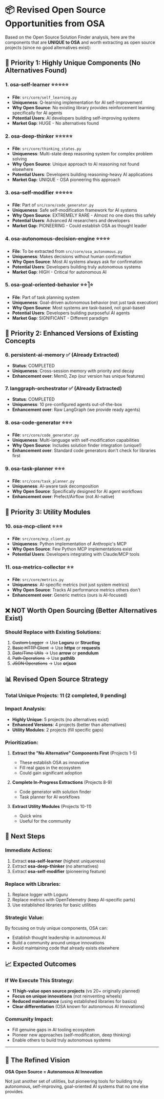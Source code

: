 # 📦 Revised Open Source Opportunities from OSA

Based on the Open Source Solution Finder analysis, here are the components that are **UNIQUE to OSA** and worth extracting as open source projects (since no good alternatives exist):

## 🌟 Priority 1: Highly Unique Components (No Alternatives Found)

### 1. **osa-self-learner** ⭐⭐⭐⭐⭐
- **File**: `src/core/self_learning.py`
- **Uniqueness**: Q-learning implementation for AI self-improvement
- **Why Open Source**: No existing library provides reinforcement learning specifically for AI agents
- **Potential Users**: AI developers building self-improving systems
- **Market Gap**: HUGE - No alternatives found

### 2. **osa-deep-thinker** ⭐⭐⭐⭐⭐
- **File**: `src/core/thinking_states.py` 
- **Uniqueness**: Multi-state deep reasoning system for complex problem solving
- **Why Open Source**: Unique approach to AI reasoning not found elsewhere
- **Potential Users**: Developers building reasoning-heavy AI applications
- **Market Gap**: UNIQUE - OSA pioneering this approach

### 3. **osa-self-modifier** ⭐⭐⭐⭐⭐
- **File**: Part of `src/core/code_generator.py`
- **Uniqueness**: Safe self-modification framework for AI systems
- **Why Open Source**: EXTREMELY RARE - Almost no one does this safely
- **Potential Users**: Advanced AI researchers and developers
- **Market Gap**: PIONEERING - Could establish OSA as thought leader

### 4. **osa-autonomous-decision-engine** ⭐⭐⭐⭐
- **File**: To be extracted from `src/core/osa_autonomous.py`
- **Uniqueness**: Makes decisions without human confirmation
- **Why Open Source**: Most AI systems always ask for confirmation
- **Potential Users**: Developers building truly autonomous systems
- **Market Gap**: HIGH - Critical for autonomous AI

### 5. **osa-goal-oriented-behavior** ⭐⭐⎤⭐
- **File**: Part of task planning system
- **Uniqueness**: Goal-driven autonomous behavior (not just task execution)
- **Why Open Source**: Most systems are task-based, not goal-based
- **Potential Users**: Developers building purposeful AI agents
- **Market Gap**: SIGNIFICANT - Different paradigm

## 🔄 Priority 2: Enhanced Versions of Existing Concepts

### 6. **persistent-ai-memory** ✅ (Already Extracted)
- **Status**: COMPLETED
- **Uniqueness**: Cross-session memory with priority and decay
- **Enhancement over**: Mem0, Zep (our version has unique features)

### 7. **langgraph-orchestrator** ✅ (Already Extracted)
- **Status**: COMPLETED  
- **Uniqueness**: 10 pre-configured agents out-of-the-box
- **Enhancement over**: Raw LangGraph (we provide ready agents)

### 8. **osa-code-generator** ⭐⭐⭐
- **File**: `src/core/code_generator.py`
- **Uniqueness**: Multi-language with self-modification capabilities
- **Why Open Source**: Includes solution finder integration (unique!)
- **Enhancement over**: Standard code generators don't check for libraries first

### 9. **osa-task-planner** ⭐⭐⭐
- **File**: `src/core/task_planner.py`
- **Uniqueness**: AI-aware task decomposition
- **Why Open Source**: Specifically designed for AI agent workflows
- **Enhancement over**: Prefect/Airflow (not AI-native)

## 🔧 Priority 3: Utility Modules

### 10. **osa-mcp-client** ⭐⭐⭐
- **File**: `src/core/mcp_client.py`
- **Uniqueness**: Python implementation of Anthropic's MCP
- **Why Open Source**: Few Python MCP implementations exist
- **Potential Users**: Developers integrating with Claude/MCP tools

### 11. **osa-metrics-collector** ⭐⭐
- **File**: `src/core/metrics.py`
- **Uniqueness**: AI-specific metrics (not just system metrics)
- **Why Open Source**: Tracks AI performance metrics others don't
- **Enhancement over**: Generic metrics (ours is AI-focused)

## ❌ NOT Worth Open Sourcing (Better Alternatives Exist)

### Should Replace with Existing Solutions:
1. ~~Custom Logger~~ → Use **Loguru** or **Structlog**
2. ~~Basic HTTP Client~~ → Use **httpx** or **requests**
3. ~~Date/Time Utils~~ → Use **arrow** or **pendulum**
4. ~~Path Operations~~ → Use **pathlib**
5. ~~JSON Operations~~ → Use **orjson**

## 📊 Revised Open Source Strategy

### Total Unique Projects: **11** (2 completed, 9 pending)

### Impact Analysis:
- **Highly Unique**: 5 projects (no alternatives exist)
- **Enhanced Versions**: 4 projects (better than alternatives)
- **Utility Modules**: 2 projects (fill specific gaps)

### Prioritization:
1. **Extract the "No Alternative" Components First** (Projects 1-5)
   - These establish OSA as innovative
   - Fill real gaps in the ecosystem
   - Could gain significant adoption

2. **Complete In-Progress Extractions** (Projects 8-9)
   - Code generator with solution finder
   - Task planner for AI workflows

3. **Extract Utility Modules** (Projects 10-11)
   - Quick wins
   - Useful for the community

## 🚀 Next Steps

### Immediate Actions:
1. Extract **osa-self-learner** (highest uniqueness)
2. Extract **osa-deep-thinker** (no alternatives)
3. Extract **osa-self-modifier** (pioneering feature)

### Replace with Libraries:
1. Replace logger with Loguru
2. Replace metrics with OpenTelemetry (keep AI-specific parts)
3. Use established libraries for basic utilities

### Strategic Value:
By focusing on truly unique components, OSA can:
- Establish thought leadership in autonomous AI
- Build a community around unique innovations
- Avoid maintaining code that already exists elsewhere

## 📈 Expected Outcomes

### If We Execute This Strategy:
- **11 high-value open source projects** (vs 20+ originally planned)
- **Focus on unique innovations** (not reinventing wheels)
- **Reduced maintenance** (using established libraries for basics)
- **Clear differentiation** (OSA known for autonomous AI innovations)

### Community Impact:
- Fill genuine gaps in AI tooling ecosystem
- Pioneer new approaches (self-modification, deep thinking)
- Enable others to build truly autonomous systems

---

## 🎯 The Refined Vision

**OSA Open Source = Autonomous AI Innovation**

Not just another set of utilities, but pioneering tools for building truly autonomous, self-improving, goal-oriented AI systems that no one else provides.